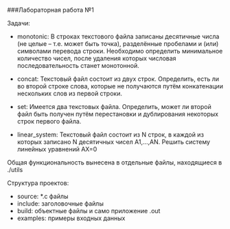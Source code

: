 ###Лабораторная работа №1

Задачи:

* monotonic: В строках текстового файла записаны десятичные числа (не целые – т.е. может быть точка), разделённые пробелами и (или) символами перевода строки. Необходимо определить минимальное количество чисел, после удаления которых числовая последовательность станет монотонной.

* concat: Текстовый файл состоит из двух строк. Определить, есть ли во второй строке слова, которые не получаются путём конкатенации нескольких слов из первой строки.

* set:
Имеется два текстовых файла. Определить, может ли второй файл быть получен путём перестановки и дублирования некоторых строк первого файла.

* linear_system: Текстовый файл состоит из N строк, в каждой из которых записано N десятичных чисел A1,…,AN. Решить систему линейных уравнений AX=0

Общая функциональность вынесена в отдельные файлы, находящиеся в ./utils

Структура проектов:

* source: *.c файлы
* include: заголовочные файлы
* build: объектные файлы и само приложение <taskname>.out
* examples: примеры входных данных
